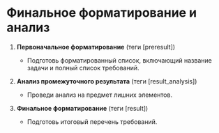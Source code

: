 # Финальное форматирование и анализ

1. **Первоначальное форматирование** (теги [preresult])
    - Подготовь форматированный список, включающий название задачи и полный список требований.

2. **Анализ промежуточного результата** (теги [result_analysis])
    - Проведи анализ на предмет лишних элементов.

3. **Финальное форматирование** (теги [result])
    - Подготовь итоговый перечень требований.
